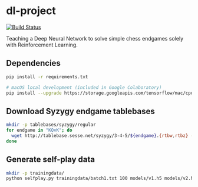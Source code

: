 # dl-project

[![Build Status](https://travis-ci.org/bjk17/dl-project.svg?branch=master)](https://travis-ci.org/bjk17/dl-project)

Teaching a Deep Neural Network to solve simple chess endgames solely with Reinforcement Learning.


## Dependencies
```bash
pip install -r requirements.txt

# macOS local development (included in Google Colaboratory)
pip install --upgrade https://storage.googleapis.com/tensorflow/mac/cpu/tensorflow-0.12.0-py3-none-any.whl
```

## Download Syzygy endgame tablebases

```bash
mkdir -p tablebases/syzygy/regular
for endgame in "KQvK"; do
  wget http://tablebase.sesse.net/syzygy/3-4-5/${endgame}.{rtbw,rtbz} -P tablebases/syzygy/regular
done
```

## Generate self-play data

```bash
mkdir -p trainingdata/
python selfplay.py trainingdata/batch1.txt 100 models/v1.h5 models/v2.h5 0.0 [random_seed]
```